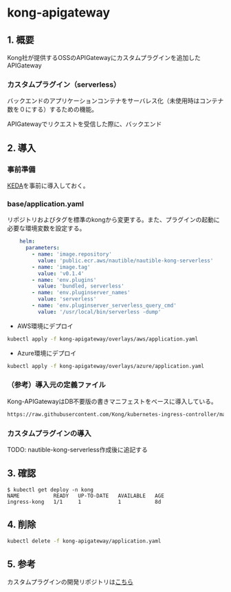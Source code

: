 # kong-apigateway

## 1. 概要

Kong社が提供するOSSのAPIGatewayにカスタムプラグインを追加したAPIGateway

### カスタムプラグイン（serverless）

バックエンドのアプリケーションコンテナをサーバレス化（未使用時はコンテナ数を０にする）するための機能。

APIGatewayでリクエストを受信した際に、バックエンド

## 2. 導入

### 事前準備

[KEDA](https://github.com/nautible/nautible-plugin/tree/main/pod-autoscaler)を事前に導入しておく。

### base/application.yaml

リポジトリおよびタグを標準のkongから変更する。また、プラグインの起動に必要な環境変数を設定する。

```yaml
    helm:
      parameters:
        - name: 'image.repository'
          value: 'public.ecr.aws/nautible/nautible-kong-serverless'
        - name: 'image.tag'
          value: 'v0.1.4'
        - name: 'env.plugins'
          value: 'bundled, serverless'
        - name: 'env.pluginserver_names'
          value: 'serverless'
        - name: 'env.pluginserver_serverless_query_cmd'
          value: '/usr/local/bin/serverless -dump'
```

- AWS環境にデプロイ

```bash
kubectl apply -f kong-apigateway/overlays/aws/application.yaml
```

- Azure環境にデプロイ

```bash
kubectl apply -f kong-apigateway/overlays/azure/application.yaml
```

### （参考）導入元の定義ファイル

Kong-APIGatewayはDB不要版の書きマニフェストをベースに導入している。

```bash
https://raw.githubusercontent.com/Kong/kubernetes-ingress-controller/master/deploy/single/all-in-one-dbless.yaml
```

### カスタムプラグインの導入

TODO: nautible-kong-serverless作成後に追記する

## 3. 確認

```
$ kubectl get deploy -n kong
NAME           READY   UP-TO-DATE   AVAILABLE   AGE
ingress-kong   1/1     1            1           8d
```

## 4. 削除

```bash
kubectl delete -f kong-apigateway/application.yaml
```

## 5. 参考

カスタムプラグインの開発リポジトリは[こちら](https://github.com/nautible/nautible-kong-serverless)
